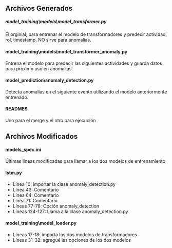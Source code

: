 ## Archivos Generados

##### model_training\models\model_transformer.py 
El orginial, para entrenar el modelo de transformadores y predecir actividad, rol, timestamp. NO sirve para anomalias.

#### model_training\models\model_transformer_anomaly.py
Entrena el modelo para predecir las siguientes actividades y guarda datos para próximo uso en anomalias.

#### model_prediction\anomaly_detection.py
Detecta anomalias en el siguiente evento utilizando el modelo anteriormente entrenado.

#### READMES
Uno para el merge y el otro para ejecución


## Archivos Modificados

#### models_spec.ini
Últimas lineas modificadas para llamar a los dos modelos de entrenamiento

#### lstm.py
* Línea 10: importar la clase anomaly_detection.py
* Línea 43: Comentario
* Línea 64: Comentario
* Línea 71: Comentario
* Líneas 77-78: Opción anomaly_detection
* Líneas 124-127: Llama a la clase anomaly_detection.py

#### model_training\model_loader.py
* Líneas 17-18: importa los dos modelos de transformadores
* Líneas 31-32: agregué las opciones de los dos modelos

